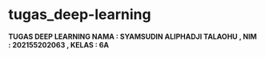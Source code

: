 # tugas_deep-learning

**TUGAS  DEEP LEARNING
NAMA : SYAMSUDIN ALIPHADJI TALAOHU ,
NIM : 202155202063 ,
KELAS : 6A**
